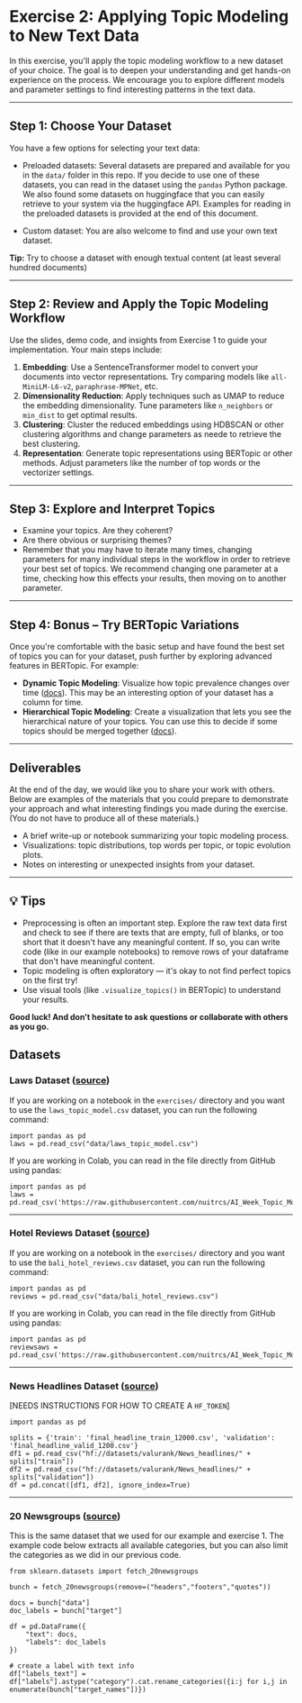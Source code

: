 # Exercise 2: Applying Topic Modeling to New Text Data

In this exercise, you'll apply the topic modeling workflow to a new dataset of your choice. The goal is to deepen your understanding and get hands-on experience on the process. We encourage you to explore different models and parameter settings to find interesting patterns in the text data.

---

## Step 1: Choose Your Dataset

You have a few options for selecting your text data:

- Preloaded datasets: Several datasets are prepared and available for you in the `data/` folder in this repo. If you decide to use one of these datasets, you can read in the dataset using the `pandas` Python package. We also found some datasets on huggingface that you can easily retrieve to your system via the huggingface API. Examples for reading in the preloaded datasets is provided at the end of this document.

- Custom dataset: You are also welcome to find and use your own text dataset.

**Tip:** Try to choose a dataset with enough textual content (at least several hundred documents)

---

## Step 2: Review and Apply the Topic Modeling Workflow

Use the slides, demo code, and insights from Exercise 1 to guide your implementation. Your main steps include:

1. **Embedding**: Use a SentenceTransformer model to convert your documents into vector representations. Try comparing models like `all-MiniLM-L6-v2`, `paraphrase-MPNet`, etc.
2. **Dimensionality Reduction**: Apply techniques such as UMAP to reduce the embedding dimensionality. Tune parameters like `n_neighbors` or `min_dist` to get optimal results.
3. **Clustering**: Cluster the reduced embeddings using HDBSCAN or other clustering algorithms and change parameters as neede to retrieve the best clustering.
4. **Representation**: Generate topic representations using BERTopic or other methods. Adjust parameters like the number of top words or the vectorizer settings.

---

## Step 3: Explore and Interpret Topics

- Examine your topics. Are they coherent?
- Are there obvious or surprising themes?
- Remember that you may have to iterate many times, changing parameters for many individual steps in the workflow in order to retrieve your best set of topics.  We recommend changing one parameter at a time, checking how this effects your results, then moving on to another parameter.

---

## Step 4: Bonus – Try BERTopic Variations

Once you're comfortable with the basic setup and have found the best set of topics you can for your dataset, push further by exploring advanced features in BERTopic. For example:

- **Dynamic Topic Modeling**: Visualize how topic prevalence changes over time ([docs](https://maartengr.github.io/BERTopic/getting_started/topicsovertime/topicsovertime.html)).  This may be an interesting option of your dataset has a column for time.
- **Hierarchical Topic Modeling**: Create a visualization that lets you see the hierarchical nature of your topics. You can use this to decide if some topics should be merged together ([docs](https://maartengr.github.io/BERTopic/getting_started/hierarchicaltopics/hierarchicaltopics.html)).
---

## Deliverables

At the end of the day, we would like you to share your work with others. Below are examples of the materials that you could prepare to demonstrate your approach and what interesting findings you made during the exercise.  (You do not have to produce all of these materials.)

- A brief write-up or notebook summarizing your topic modeling process.
- Visualizations: topic distributions, top words per topic, or topic evolution plots.
- Notes on interesting or unexpected insights from your dataset.

---

## 💡 Tips

- Preprocessing is often an important step. Explore the raw text data first and check to see if there are texts that are empty, full of blanks, or too short that it doesn't have any meaningful content.  If so, you can write code (like in our example notebooks) to remove rows of your dataframe that don't have meaningful content.
- Topic modeling is often exploratory — it's okay to not find perfect topics on the first try!
- Use visual tools (like `.visualize_topics()` in BERTopic) to understand your results.



**Good luck! And don’t hesitate to ask questions or collaborate with others as you go.**

## Datasets

### Laws Dataset ([source](https://enjalot.github.io/latent-scope/us-federal-laws))

If you are working on a notebook in the `exercises/` directory and you want to use the `laws_topic_model.csv` dataset, you can run the following command:

```
import pandas as pd
laws = pd.read_csv("data/laws_topic_model.csv")
```

If you are working in Colab, you can read in the file directly from GitHub using pandas:

```
import pandas as pd
laws = pd.read_csv('https://raw.githubusercontent.com/nuitrcs/AI_Week_Topic_Model/refs/heads/main/exercises/data/laws_topic_model.csv')
```
---

### Hotel Reviews Dataset ([source](https://data.mendeley.com/datasets/s62ycm698z/2))

If you are working on a notebook in the `exercises/` directory and you want to use the `bali_hotel_reviews.csv` dataset, you can run the following command:

```
import pandas as pd
reviews = pd.read_csv("data/bali_hotel_reviews.csv")
```

If you are working in Colab, you can read in the file directly from GitHub using pandas:

```
import pandas as pd
reviewsaws = pd.read_csv('https://raw.githubusercontent.com/nuitrcs/AI_Week_Topic_Model/refs/heads/main/exercises/data/bali_hotel_reviews.csv')
```
---

### News Headlines Dataset ([source](https://huggingface.co/datasets/valurank/News_headlines))

[NEEDS INSTRUCTIONS FOR HOW TO CREATE A `HF_TOKEN`]

```
import pandas as pd

splits = {'train': 'final_headline_train_12000.csv', 'validation': 'final_headline_valid_1200.csv'}
df1 = pd.read_csv("hf://datasets/valurank/News_headlines/" + splits["train"])
df2 = pd.read_csv("hf://datasets/valurank/News_headlines/" + splits["validation"])
df = pd.concat([df1, df2], ignore_index=True)
```

---

### 20 Newsgroups ([source](https://scikit-learn.org/0.19/modules/generated/sklearn.datasets.fetch_20newsgroups.html#sklearn.datasets.fetch_20newsgroups))

This is the same dataset that we used for our example and exercise 1. The example code below extracts all available categories, but you can also limit the categories as we did in our previous code. 

```
from sklearn.datasets import fetch_20newsgroups

bunch = fetch_20newsgroups(remove=("headers","footers","quotes"))

docs = bunch["data"]
doc_labels = bunch["target"]

df = pd.DataFrame({
    "text": docs,
    "labels": doc_labels
})

# create a label with text info
df["labels_text"] = df["labels"].astype("category").cat.rename_categories({i:j for i,j in enumerate(bunch["target_names"])})
```
